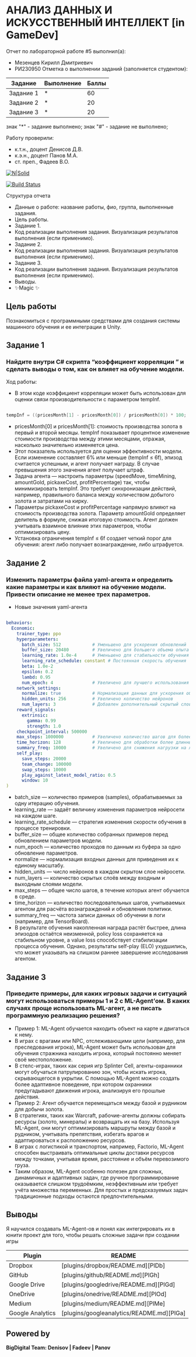 # АНАЛИЗ ДАННЫХ И ИСКУССТВЕННЫЙ ИНТЕЛЛЕКТ [in GameDev]
Отчет по лабораторной работе #5 выполнил(а):
- Мезенцев Кирилл Дмитриевич
- РИ230950
Отметка о выполнении заданий (заполняется студентом):

| Задание | Выполнение | Баллы |
| ------ | ------ | ------ |
| Задание 1 | * | 60 |
| Задание 2 | * | 20 |
| Задание 3 | * | 20 |

знак "*" - задание выполнено; знак "#" - задание не выполнено;

Работу проверили:
- к.т.н., доцент Денисов Д.В.
- к.э.н., доцент Панов М.А.
- ст. преп., Фадеев В.О.

[![N|Solid](https://cldup.com/dTxpPi9lDf.thumb.png)](https://nodesource.com/products/nsolid)

[![Build Status](https://travis-ci.org/joemccann/dillinger.svg?branch=master)](https://travis-ci.org/joemccann/dillinger)

Структура отчета

- Данные о работе: название работы, фио, группа, выполненные задания.
- Цель работы.
- Задание 1.
- Код реализации выполнения задания. Визуализация результатов выполнения (если применимо).
- Задание 2.
- Код реализации выполнения задания. Визуализация результатов выполнения (если применимо).
- Задание 3.
- Код реализации выполнения задания. Визуализация результатов выполнения (если применимо).
- Выводы.
- ✨Magic ✨

## Цель работы
Познакомиться с программными средствами для создания системы машинного обучения и ее интеграции в Unity.

## Задание 1
### Найдите внутри C# скрипта “коэффициент корреляции ” и сделать выводы о том, как он влияет на обучение модели.
Ход работы:
- В этом коде коэффициент корреляции может быть использован для оценки связи производительности с параметром tempInf.

```csharp

tempInf = ((pricesMonth[1] - pricesMonth[0]) / pricesMonth[0]) * 100;

```
- pricesMonth[0] и pricesMonth[1]: стоимость производства золота в первый и второй месяцы. tempInf показывает процентное изменение стоимости производства между этими месяцами, отражая, насколько значительно изменяется цена.
- Этот показатель используется для оценки эффективности модели. Если изменение составляет 6% или меньше (tempInf ≤ 6f), эпизод считается успешным, и агент получает награду. В случае превышения этого значения агент получает штраф.
- Задача агента — настроить параметры (speedMove, timeMining, amountGold, pickaxeCost, profitPercentage) так, чтобы минимизировать tempInf. Это требует синхронизации действий, например, правильного баланса между количеством добытого золота и затратами на кирку.
- Параметры pickaxeCost и profitPercentage напрямую влияют на стоимость производства золота. Параметр amountGold определяет делитель в формуле, снижая итоговую стоимость. Агент должен учитывать взаимное влияние этих параметров, чтобы оптимизировать цену.
- Установка ограничения tempInf ≤ 6f создает четкий порог для обучения: агент либо получает вознаграждение, либо штрафуется.


## Задание 2
### Изменить параметры файла yaml-агента и определить какие параметры и как влияют на обучение модели. Привести описание не менее трех параметров.

- Новые значения yaml-агента

```yaml

behaviors:
  Economic:
    trainer_type: ppo
    hyperparameters:
      batch_size: 512            # Уменьшено для ускорения обновлений
      buffer_size: 20480         # Увеличено для большего объема опыта
      learning_rate: 1.0e-4      # Уменьшено для стабильности обучения
      learning_rate_schedule: constant # Постоянная скорость обучения
      beta: 1.0e-2
      epsilon: 0.2
      lambd: 0.95
      num_epoch: 4               # Увеличено для лучшего использования данных
    network_settings:
      normalize: true            # Нормализация данных для ускорения обучения
      hidden_units: 256          # Увеличено количество нейронов
      num_layers: 3              # Добавлен дополнительный скрытый слой
    reward_signals:
      extrinsic:
        gamma: 0.99
        strength: 1.0
    checkpoint_interval: 500000
    max_steps: 1000000           # Увеличено количество шагов для более долгого обучения
    time_horizon: 128            # Увеличено для обработки более длинных эпизодов
    summary_freq: 10000          # Увеличено для снижения нагрузки на логирование
    self_play:
      save_steps: 20000
      team_change: 100000
      swap_steps: 10000
      play_against_latest_model_ratio: 0.5
      window: 10
)

```
- batch_size — количество примеров (samples), обрабатываемых за одну итерацию обучения.
- learning_rate — задаёт величину изменения параметров нейросети на каждом шаге.
- learning_rate_schedule — стратегия изменения скорости обучения в процессе тренировки.
- buffer_size — общее количество собранных примеров перед обновлением параметров модели.
- num_epoch — количество проходов по данным из буфера за одно обновление параметров.
- normalize — нормализация входных данных для приведения их к единому масштабу.
- hidden_units — число нейронов в каждом скрытом слое нейросети.
- num_layers — количество скрытых слоёв между входным и выходным слоями модели.
- max_steps — общее число шагов, в течение которых агент обучается в среде.
- time_horizon — количество последовательных шагов, учитываемых агентом для расчёта вознаграждений и обновления политики.
- summary_freq — частота записи данных об обучении в логи (например, для TensorBoard).
- В результате обучения накопленная награда растёт быстрее, длина эпизодов остаётся неизменной, policy loss сохраняется на стабильном уровне, а value loss способствует стабилизации процесса обучения. Однако, результаты self-play (ELO) ухудшились, что может указывать на слишком раннее завершение исследования агентом.

## Задание 3
### Приведите примеры, для каких игровых задачи и ситуаций могут использоваться примеры 1 и 2 с ML-Agent’ом. В каких случаях проще использовать ML-агент, а не писать программную реализацию решения?

- Пример 1: ML-Agent обучается находить объект на карте и двигаться к нему.
- В играх с врагами или NPC, отслеживающими цели (например, для преследования игрока), ML-Agent может быть использован для обучения стражника находить игрока, который постоянно меняет своё местоположение.
- В стелс-играх, таких как серия игр Splinter Cell, агенты-охранники могут обучаться патрулированию зон, чтобы искать игрока, скрывающегося в укрытии. С помощью ML-Agent можно создать более адаптивное поведение, при котором охранники предугадывают движения игрока, анализируя его прошлые действия.
- Пример 2: Агент обучается перемещаться между базой и рудником для добычи золота.
- В стратегиях, таких как Warcraft, рабочие-агенты должны собирать ресурсы (золото, минералы) и возвращать их на базу. Используя ML-Agent, они могут оптимизировать маршруты между базой и рудником, учитывать препятствия, избегать врагов и адаптироваться к расположению ресурсов.
- В играх с логистикой и транспортом, например, Factorio, ML-Agent способен выстраивать оптимальные циклы доставки ресурсов между точками, учитывая время, расстояние и объём перевозимого груза.
- Таким образом, ML-Agent особенно полезен для сложных, динамичных и адаптивных задач, где ручное программирование оказывается слишком трудоёмким, неэффективным или требует учёта множества переменных. Для простых и предсказуемых задач традиционные подходы остаются предпочтительными.

## Выводы

Я научился создавать ML-Agent-ов и понял как интегрировать их в юнити проект для того, чтобы решать сложные задачи при создании игры

| Plugin | README |
| ------ | ------ |
| Dropbox | [plugins/dropbox/README.md][PlDb] |
| GitHub | [plugins/github/README.md][PlGh] |
| Google Drive | [plugins/googledrive/README.md][PlGd] |
| OneDrive | [plugins/onedrive/README.md][PlOd] |
| Medium | [plugins/medium/README.md][PlMe] |
| Google Analytics | [plugins/googleanalytics/README.md][PlGa] |

## Powered by

**BigDigital Team: Denisov | Fadeev | Panov**
